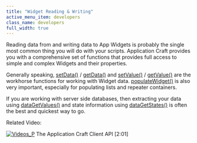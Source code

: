 ```yaml
---
title: "Widget Reading & Writing"
active_menu_item: developers
class_name: developers
full_width: true
---
```



Reading data from and writing data to App Widgets is probably the single most common thing you will do with your scripts. Application Craft provides you with a comprehensive set of functions that provides full access to simple and complex Widgets and their properties.

Generally speaking, [setData()](../../../client-api/widget-data-state-manipulation/setdata) / [getData()](../../../client-api/widget-data-state-manipulation/getdata) and [setValue()](../../../client-api/widget-data-state-manipulation/refsetvalue) / [getValue()](../../../client-api/widget-data-state-manipulation/refgetvalue) are the workhorse functions for working with Widget data. [populateWidget()](../../../client-api/widget-data-state-manipulation/populatewidget/) is also very important, especially for populating lists and repeater containers.

If you are working with server side databases, then extracting your data using [dataGetValues()](../../../client-api/widget-data-state-manipulation/datagetvalues) and state information using [dataGetStates()](../../../client-api/widget-data-state-manipulation/datagetstates) is often the best and quickest way to go.

Related Video:

[![Videos\_P](/img/docs/videos_p.png)](http://www.youtube.com/v/1UIHv__i3uI?autoplay=1&hd=1&fs=1&showsearch=0&rel=0&) The Application Craft Client API [2:01]

